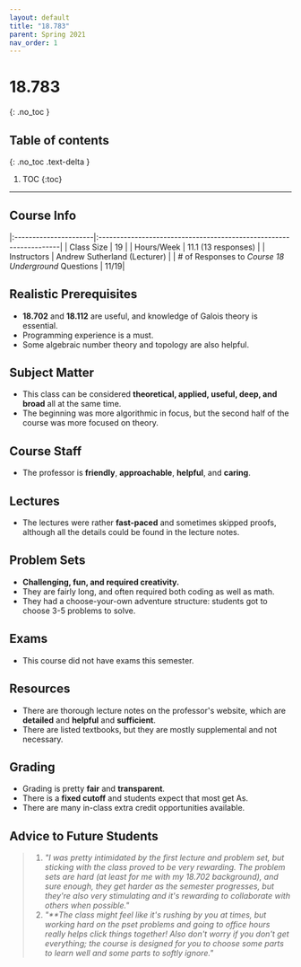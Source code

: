 ```yaml
---
layout: default
title: "18.783"
parent: Spring 2021
nav_order: 1
---
```


# 18.783
{: .no_toc }

## Table of contents
{: .no_toc .text-delta }

1. TOC
   {:toc}

---

## Course Info

|:----------------------|:-------------------------------------------------------------------|
| Class Size | 19 |
| Hours/Week | 11.1 (13 responses) |
| Instructors | Andrew Sutherland (Lecturer) |
| # of Responses to _Course 18 Underground_ Questions | 11/19|

## Realistic Prerequisites

- **18.702** and **18.112** are useful, and knowledge of Galois theory is essential.
- Programming experience is a must.
- Some algebraic number theory and topology are also helpful.

## Subject Matter

- This class can be considered **theoretical, applied, useful, deep, and broad** all at the same time.
- The beginning was more algorithmic in focus, but the second half of the course was more focused on theory.

## Course Staff

- The professor is **friendly**, **approachable**, **helpful**, and **caring**.

## Lectures

- The lectures were rather **fast-paced** and sometimes skipped proofs, although all the details could be found in the lecture notes.

## Problem Sets

- **Challenging, fun, and required creativity.**
- They are fairly long, and often required both coding as well as math.
- They had a choose-your-own adventure structure: students got to choose 3-5 problems to solve.

## Exams

- This course did not have exams this semester.

## Resources

- There are thorough lecture notes on the professor's website, which are **detailed** and **helpful** and **sufficient**.
- There are listed textbooks, but they are mostly supplemental and not necessary.

## Grading

- Grading is pretty **fair** and **transparent**.
- There is a **fixed cutoff** and students expect that most get As.
- There are many in-class extra credit opportunities available.

## Advice to Future Students

> 1. _"I was pretty intimidated by the first lecture and problem set, but sticking with the class
>    proved to be very rewarding. The problem sets are hard (at least for me with my 18.702 background),
>    and sure enough, they get harder as the semester progresses, but they're also very stimulating and it's
>    rewarding to collaborate with others when possible."_
> 2. _"\*\*The class might feel like it's rushing by you at times, but working hard on the pset
>    problems and going to office hours really helps click things together! Also don't worry if you don't get
>    everything; the course is designed for you to choose some parts to learn well and some parts to softly
>    ignore."_

<!--
## Syllabus
Click [**here**](/assets/files/783_Syllabus_Fall2020.pdf) for a PDF of this course's syllabus. -->

